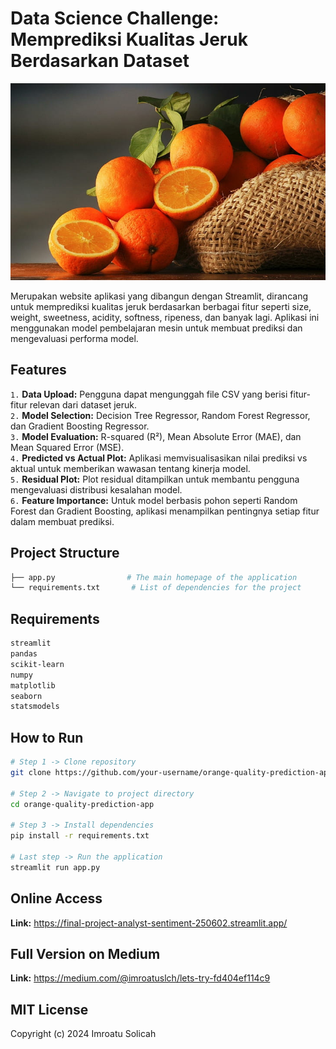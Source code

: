 # Data Science Challenge: Memprediksi Kualitas Jeruk Berdasarkan Dataset
![gambar](https://github.com/hallosayaimroatubelajargithub/projek_prediksi/blob/main/orange.jpg)

Merupakan website aplikasi yang dibangun dengan Streamlit, dirancang untuk memprediksi kualitas jeruk berdasarkan berbagai fitur seperti size, weight, sweetness, acidity, softness, ripeness, dan banyak lagi. Aplikasi ini menggunakan model pembelajaran mesin untuk membuat prediksi dan mengevaluasi performa model.

## Features
`1.` <b>Data Upload:</b> Pengguna dapat mengunggah file CSV yang berisi fitur-fitur relevan dari dataset jeruk.\
`2.` <b>Model Selection:</b> Decision Tree Regressor, Random Forest Regressor, dan Gradient Boosting Regressor.\
`3.` <b>Model Evaluation:</b> R-squared (R²), Mean Absolute Error (MAE), dan Mean Squared Error (MSE).\
`4.` <b>Predicted vs Actual Plot:</b> Aplikasi memvisualisasikan nilai prediksi vs aktual untuk memberikan wawasan tentang kinerja model.\
`5.` <b>Residual Plot:</b> Plot residual ditampilkan untuk membantu pengguna mengevaluasi distribusi kesalahan model.\
`6.` <b>Feature Importance:</b> Untuk model berbasis pohon seperti Random Forest dan Gradient Boosting, aplikasi menampilkan pentingnya setiap fitur dalam membuat prediksi.

## Project Structure
```bash
├── app.py                # The main homepage of the application
└── requirements.txt       # List of dependencies for the project
```

## Requirements
```bash
streamlit
pandas
scikit-learn
numpy
matplotlib
seaborn
statsmodels
```

## How to Run
```bash
# Step 1 -> Clone repository
git clone https://github.com/your-username/orange-quality-prediction-app.git

# Step 2 -> Navigate to project directory
cd orange-quality-prediction-app

# Step 3 -> Install dependencies
pip install -r requirements.txt

# Last step -> Run the application
streamlit run app.py
```

## Online Access
<b>Link:</b> https://final-project-analyst-sentiment-250602.streamlit.app/

## Full Version on Medium
<b>Link:</b> https://medium.com/@imroatuslch/lets-try-fd404ef114c9

## MIT License
Copyright (c) 2024 Imroatu Solicah
